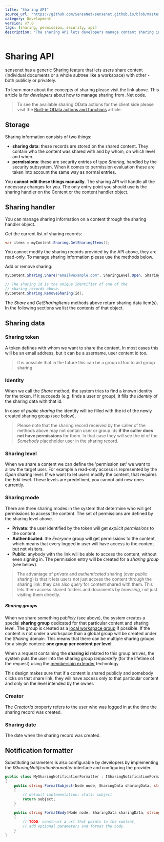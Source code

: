 ```yaml
---
title: "Sharing API"
source_url: 'https://github.com/SenseNet/sensenet.github.io/blob/master/_docs/sharing-api.md'
category: Development
version: v7.0
tags: [sharing, permission, security, api]
description: "The sharing API lets developers manage content sharing information. It handles all necessary permission settings under the hood."
---
```


# Sharing API
sensenet has a generic [Sharing](sharing) feature that lets users share content (individual documents or a whole subtree like a workspace) with other - both publicly or privately.

To learn more about the concepts of sharing please visit the link above. This article is for *developers* about how to manage sharing from .Net code.

> To see the available sharing OData actions for the client side please visit the [Built-in OData actions and functions](built-in-odata-actions-and-functions) article.

## Storage
Sharing information consists of two things:

- **sharing data**: these records are stored on the shared content. They contain who the content was shared with and by whom, on which level and when.
- **permissions**: these are security entries of type *Sharing*, handled by the security subsystem. When it comes to permission evaluation these are taken into account the same way as normal entries.

You **cannot edit these things manually**. The sharing API will handle all the necessary changes for you. The only entry point you should use is the sharing handler on the Content or the content handler object.

## Sharing handler
You can manage sharing information on a content through the sharing handler object.

Get the current list of sharing records:

```csharp
var items = myContent.Sharing.GetSharingItems();
```

You cannot modify the sharing records provided by the API above, they are read-only. To manage sharing information please use the methods below.

Add or remove sharing:

```csharp
myContent.Sharing.Share("email@example.com", SharingLevel.Open, SharingMode.Private);

// The sharing id is the unique identifier of one of the 
// sharing records above.
myContent.Sharing.RemoveSharing(id);
```

The *Share* and *GetSharingItems* methods above return sharing data item(s). In the following sections we list the contents of that object.

## Sharing data
### Sharing token
A token defines with whom we want to share the content. In most cases this will be an email address, but it can be a username, user content id too.

> It is possible that in the future this can be a group id too to aid group sharing.

### Identity
When we call the *Share* method, the system tries to find a known identity for the token. If it succeeds (e.g. finds a user or group), it fills the *Identity* of the sharing data with that id.

In case of *public sharing* the identity will be filled with the id of the newly created sharing group (see below).

> Please note that the sharing record received by the caller of the methods above may not contain user or group ids **if the caller does not have permissions** for them. In that case they will see the id of the *Somebody* placeholder user in the sharing record.

### Sharing level
When we share a content we can define the 'permission set' we want to allow the target user. For example a read-only access is represented by the *Open* sharing level. If we want to let users modify the content, that requires the *Edit* level. These levels are predefined, you cannot add new ones currently.

### Sharing mode
There are three sharing modes in the system that determine who will get permissions to access the content. The set of permissions are defined by the sharing level above.

* **Private**: the user identified by the token will get *explicit permissions* to the content.
* **Authenticated**: the *Everyone* group will get permissions to the content, which means that every logged in user will have access to the content - but not visitors.
* **Public**: anybody with the link will be able to access the content, without even signing in. The permission entry will be created for a *sharing group* (see below).

> The advantage of *private* and *authenticated* sharing (over *public* sharing) is that it lets users not just access the content through the sharing link: they can also *query* for content shared with them. This lets them access shared folders and documents by *browsing*, not just visiting them directly.

##### Sharing groups 
When we share something *publicly* (see above), the system creates a special **sharing group** dedicated for that particular content and sharing level. The group is created as a [local workspace group](workspace-local-groups) if possible. If the content is not under a workspace than a global group will be created under the *Sharing* domain. This means that there can be multiple sharing groups for a single content: **one group per content per level**.

When a request containing the **sharing id** related to this group arrives, the system puts the user into the sharing group *temporarily* (for the lifetime of the request) using the [membership extender](permission-api) technology.

This design makes sure that if a content is shared publicly and somebody clicks on that share link, they will have access only to that particular content and only on the level intended by the owner.

### Creator
The *CreatorId* property refers to the user who was logged in at the time the sharing record was created.

### Sharing date
The date when the sharing record was created.

## Notification formatter
Substituting parameters is also configurable by developers by implementing the _ISharingNotificationFormatter_ interface and configuring the provider.

```csharp
public class MySharingNotificationFormatter : ISharingNotificationFormatter
{
    public string FormatSubject(Node node, SharingData sharingData, string subject)
    {
        // default implementation: static subject
        return subject;
    }

    public string FormatBody(Node node, SharingData sharingData, string siteUrl, string body)
    {
        // TODO: construct a url that points to the content,
		// add optional parameters and format the body.
    }
}
```